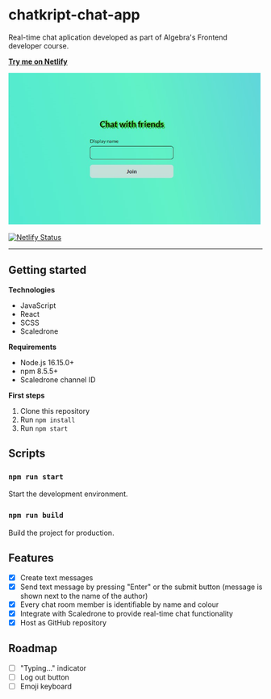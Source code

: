 # chatkript-chat-app

Real-time chat aplication developed as part of Algebra's Frontend developer course.

[**Try me on Netlify**](https://marlxton-chat-app.netlify.app/)

<img src="images/ScreenShot_app.jpeg" width="500" height="300">

[![Netlify Status](https://api.netlify.com/api/v1/badges/69d6a421-6722-4533-a7ae-241c01481717/deploy-status?branch=master)](https://app.netlify.com/sites/marlxton-chat-app/deploys)

---

## Getting started

**Technologies**

- JavaScript
- React
- SCSS
- Scaledrone

**Requirements**

- Node.js 16.15.0+
- npm 8.5.5+
- Scaledrone channel ID

**First steps**

1. Clone this repository
2. Run `npm install`
3. Run `npm start`

## Scripts

### `npm run start`

Start the development environment.

### `npm run build`

Build the project for production.

## Features

- [x] Create text messages
- [x] Send text message by pressing "Enter" or the submit button (message is shown next to the name of the author)
- [x] Every chat room member is identifiable by name and colour
- [x] Integrate with Scaledrone to provide real-time chat functionality
- [x] Host as GitHub repository

## Roadmap

- [ ] "Typing..." indicator
- [ ] Log out button
- [ ] Emoji keyboard

